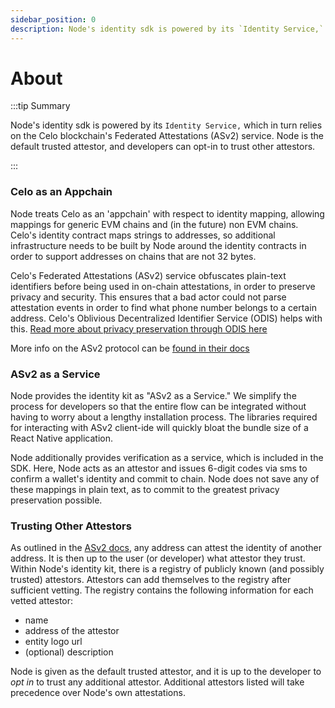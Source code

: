 ```yaml
---
sidebar_position: 0
description: Node's identity sdk is powered by its `Identity Service,` which in turn relies on the Celo blockchain's identity federated identity mapping system
---
```


# About

:::tip Summary

Node's identity sdk is powered by its `Identity Service,` which in turn relies on the Celo blockchain's Federated Attestations (ASv2) service. Node is the default trusted attestor, and developers can opt-in to trust other attestors.

:::

### Celo as an Appchain

Node treats Celo as an 'appchain' with respect to identity mapping, allowing mappings for generic EVM chains and (in the future) non EVM chains. Celo's identity contract maps strings to addresses, so additional infrastructure needs to be built by Node around the identity contracts in order to support addresses on chains that are not 32 bytes.

Celo's Federated Attestations (ASv2) service obfuscates plain-text identifiers before being used in on-chain attestations, in order to preserve privacy and security. This ensures that a bad actor could not parse attestation events in order to find what phone number belongs to a certain address. Celo's Oblivious Decentralized Identifier Service (ODIS) helps with this. [Read more about privacy preservation through ODIS here](https://github.com/celo-org/SocialConnect/blob/main/privacy.md)

More info on the ASv2 protocol can be [found in their docs](https://github.com/celo-org/SocialConnect)

### ASv2 as a Service

Node provides the identity kit as "ASv2 as a Service." We simplify the process for developers so that the entire flow can be integrated without having to worry about a lengthy installation process. The libraries required for interacting with ASv2 client-ide will quickly bloat the bundle size of a React Native application.

Node additionally provides verification as a service, which is included in the SDK. Here, Node acts as an attestor and issues 6-digit codes via sms to confirm a wallet's identity and commit to chain. Node does not save any of these mappings in plain text, as to commit to the greatest privacy preservation possible.

### Trusting Other Attestors

As outlined in the [ASv2 docs](https://github.com/celo-org/SocialConnect/blob/main/protocol.md), any address can attest the identity of another address. It is then up to the user (or developer) what attestor they trust. Within Node's identity kit, there is a registry of publicly known (and possibly trusted) attestors. Attestors can add themselves to the registry after sufficient vetting. The registry contains the following information for each vetted attestor:

- name
- address of the attestor
- entity logo url
- (optional) description

Node is given as the default trusted attestor, and it is up to the developer to _opt in_ to trust any additional attestor. Additional attestors listed will take precedence over Node's own attestations.
